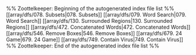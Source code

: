 %% Zoottelkeeper: Beginning of the autogenerated index file list  %%
 [[array/dfs/078. Subsets|078. Subsets]]
 [[array/dfs/079. Word Search|079. Word Search]]
 [[array/dfs/130. Surrounded Regions|130. Surrounded Regions]]
 [[array/dfs/472. Concatenated Words|472. Concatenated Words]]
 [[array/dfs/546. Remove Boxes|546. Remove Boxes]]
 [[array/dfs/679. 24 Game|679. 24 Game]]
 [[array/dfs/749. Contain Virus|749. Contain Virus]]
%% Zoottelkeeper: End of the autogenerated index file list  %%
